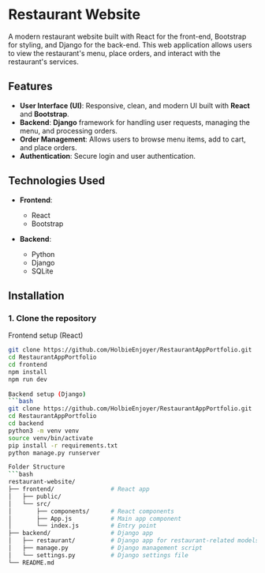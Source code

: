 # Restaurant Website

A modern restaurant website built with React for the front-end, Bootstrap for styling, and Django for the back-end. This web application allows users to view the restaurant's menu, place orders, and interact with the restaurant's services.

## Features

- **User Interface (UI)**: Responsive, clean, and modern UI built with **React** and **Bootstrap**.
- **Backend**: **Django** framework for handling user requests, managing the menu, and processing orders.
- **Order Management**: Allows users to browse menu items, add to cart, and place orders.
- **Authentication**: Secure login and user authentication.

## Technologies Used

- **Frontend**:
  - React
  - Bootstrap
    
- **Backend**:
  - Python
  - Django
  - SQLite  
  
 
  
## Installation

### 1. Clone the repository
Frontend setup (React)
```bash
git clone https://github.com/HolbieEnjoyer/RestaurantAppPortfolio.git
cd RestaurantAppPortfolio
cd frontend
npm install
npm run dev
  
Backend setup (Django)
```bash
git clone https://github.com/HolbieEnjoyer/RestaurantAppPortfolio.git
cd RestaurantAppPortfolio
cd backend
python3 -m venv venv
source venv/bin/activate
pip install -r requirements.txt
python manage.py runserver

Folder Structure
```bash
restaurant-website/
├── frontend/                # React app
│   ├── public/
│   └── src/
│       ├── components/      # React components
│       ├── App.js           # Main app component
│       └── index.js         # Entry point
├── backend/                 # Django app
│   ├── restaurant/          # Django app for restaurant-related models
│   ├── manage.py            # Django management script
│   └── settings.py          # Django settings file
└── README.md
 



